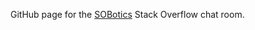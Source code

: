GitHub page for the [SOBotics](http://chat.stackoverflow.com/rooms/111347/sobotics) Stack Overflow chat room.
